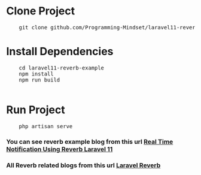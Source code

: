 # Clone Project 
<pre>
    git clone github.com/Programming-Mindset/laravel11-reverb-example
</pre>
# Install Dependencies
<pre>
    cd laravel11-reverb-example
    npm install
    npm run build

</pre>
# Run Project
<pre>
    php artisan serve
</pre>

### You can see reverb example blog from this url [Real Time Notification Using Reverb Laravel 11](https://programmingmindset.com/post/real-time-notification-using-reverb-laravel-11)
### All Reverb related blogs from this url [Laravel Reverb](https://programmingmindset.com/tag/reverb)

